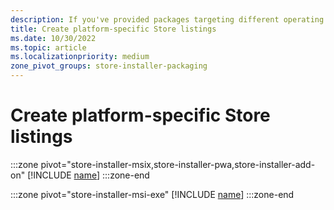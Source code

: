 ```yaml
---
description: If you've provided packages targeting different operating systems, you have the option to customize parts of your Store listing for different targeted operating systems.
title: Create platform-specific Store listings
ms.date: 10/30/2022
ms.topic: article
ms.localizationpriority: medium
zone_pivot_groups: store-installer-packaging
---
```


# Create platform-specific Store listings

:::zone pivot="store-installer-msix,store-installer-pwa,store-installer-add-on"
[!INCLUDE [name](../../../includes/store/msix/create-platform-specific-store-listings.md)]
:::zone-end

:::zone pivot="store-installer-msi-exe"
[!INCLUDE [name](../../../includes/store/msi/create-platform-specific-store-listings.md)]
:::zone-end
